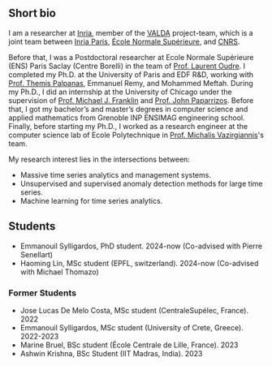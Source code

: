 ## Short bio

I am a researcher at [Inria](https://www.inria.fr), member of the [VALDA](https://team.inria.fr/valda/) project-team, which is a joint team between [Inria Paris](https://www.inria.fr/centre/paris), [École Normale Supérieure](https://www.ens.fr), and [CNRS](https://www.cnrs.fr). 

Before that, I was a Postdoctoral researcher at Ecole Normale Supérieure (ENS) Paris Saclay (Centre Borelli) in the team of [Prof. Laurent Oudre](http://www.laurentoudre.fr/). I completed my Ph.D. at the University of Paris and EDF R&D, working with [Prof. Themis Palpanas](http://helios.mi.parisdescartes.fr/~themisp/), Emmanuel Remy, and Mohammed Meftah. During my Ph.D., I did an internship at the University of Chicago under the supervision of [Prof. Michael J. Franklin](https://cs.uchicago.edu/people/michael-franklin/) and [Prof. John Paparrizos](https://www.paparrizos.org/). Before that, I got my bachelor’s and master’s degrees in computer science and applied mathematics from Grenoble INP ENSIMAG engineering school. Finally, before starting my Ph.D., I worked as a research engineer at the computer science lab of Ecole Polytechnique in [Prof. Michalis Vazirgiannis](http://www.lix.polytechnique.fr/Labo/Michalis.Vazirgiannis/)'s team.

My research interest lies in the intersections between:
-  Massive time series analytics and management systems. 
-  Unsupervised and supervised anomaly detection methods for large time series.
-  Machine learning for time series analytics.


## Students

- Emmanouil Sylligardos, PhD student. 2024-now (Co-advised with Pierre Senellart)
- Haoming Lin, MSc student (EPFL, switzerland). 2024-now (Co-advised with Michael Thomazo)

### Former Students

- Jose Lucas De Melo Costa, MSc student (CentraleSupélec, France). 2022
- Emmanouil Sylligardos, MSc student (University of Crete, Greece). 2022-2023
- Marine Bruel, BSc student (École Centrale de Lille, France). 2023
- Ashwin Krishna, BSc Student (IIT Madras, India). 2023

